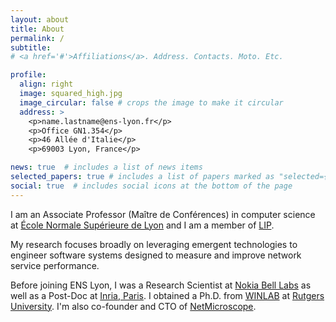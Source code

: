```yaml
---
layout: about
title: About
permalink: /
subtitle: 
# <a href='#'>Affiliations</a>. Address. Contacts. Moto. Etc.

profile:
  align: right
  image: squared_high.jpg
  image_circular: false # crops the image to make it circular
  address: >
    <p>name.lastname@ens-lyon.fr</p>
    <p>Office GN1.354</p>
    <p>46 Allée d'Italie</p>
    <p>69003 Lyon, France</p>

news: true  # includes a list of news items
selected_papers: true # includes a list of papers marked as "selected={true}"
social: true  # includes social icons at the bottom of the page
---
```


I am an Associate Professor (Maître de Conférences) in computer science at [École Normale Supérieure de Lyon](http://ens-lyon.fr)  and I am a member of [LIP](http://www.ens-lyon.fr/LIP/). 

My research focuses broadly on leveraging emergent technologies to engineer software systems designed to measure and improve network
service performance.

Before joining ENS Lyon, I was a Research Scientist at [Nokia Bell Labs](https://www.bell-labs.com) as well as a Post-Doc at [Inria, Paris](https://mimove.inria.fr/). I obtained a Ph.D. from [WINLAB](http://www.winlab.rutgers.edu/) at [Rutgers University](https://www.rutgers.edu). I'm also co-founder and CTO of [NetMicroscope](https://netmicroscope.com).

